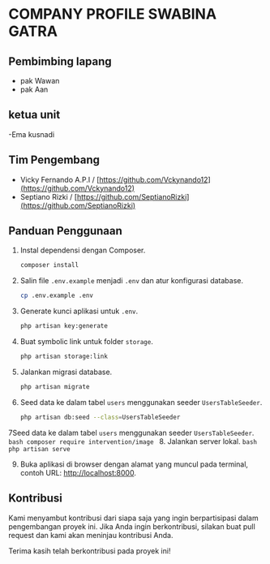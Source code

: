 # COMPANY PROFILE SWABINA GATRA

## Pembimbing lapang
- pak Wawan
- pak Aan

## ketua unit
-Ema kusnadi

## Tim Pengembang
- Vicky Fernando A.P.I / [https://github.com/Vckynando12](https://github.com/Vckynando12)
- Septiano Rizki / [https://github.com/SeptianoRizki](https://github.com/SeptianoRizki)
## Panduan Penggunaan

1. Instal dependensi dengan Composer.
    ```bash
    composer install
    ```

2. Salin file `.env.example` menjadi `.env` dan atur konfigurasi database.
    ```bash
    cp .env.example .env
    ```

3. Generate kunci aplikasi untuk `.env`.
    ```bash
    php artisan key:generate
    ```

4. Buat symbolic link untuk folder `storage`.
    ```bash
    php artisan storage:link
    ```

5. Jalankan migrasi database.
    ```bash
    php artisan migrate
    ```

6. Seed data ke dalam tabel `users` menggunakan seeder `UsersTableSeeder`.
    ```bash
    php artisan db:seed --class=UsersTableSeeder
    ```

 7Seed data ke dalam tabel `users` menggunakan seeder `UsersTableSeeder`.
    ```bash
    composer require intervention/image
    ```
8. Jalankan server lokal.
    ```bash
    php artisan serve
    ```

9. Buka aplikasi di browser dengan alamat yang muncul pada terminal, contoh URL: [http://localhost:8000](http://localhost:8000).

## Kontribusi

Kami menyambut kontribusi dari siapa saja yang ingin berpartisipasi dalam pengembangan proyek ini. Jika Anda ingin berkontribusi, silakan buat pull request dan kami akan meninjau kontribusi Anda.

Terima kasih telah berkontribusi pada proyek ini!
